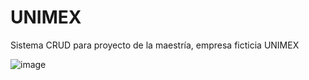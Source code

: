 # UNIMEX
Sistema CRUD para proyecto de la maestría, empresa ficticia UNIMEX

![image](https://user-images.githubusercontent.com/10779679/123501253-29d7f280-d609-11eb-927c-1a9a2556d165.png)
